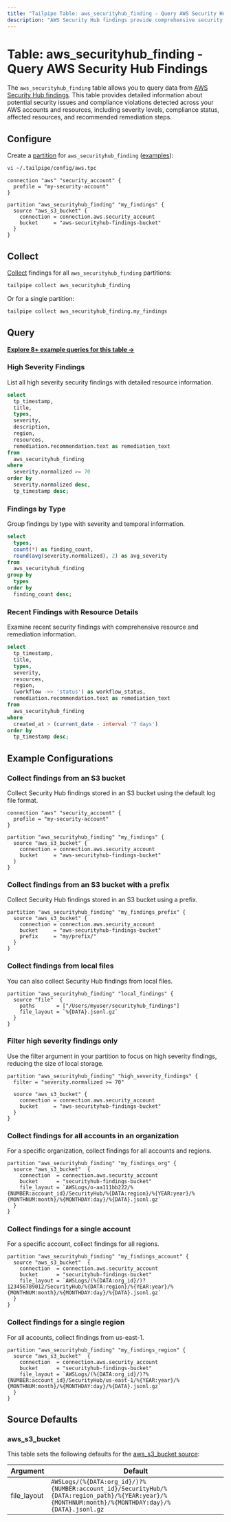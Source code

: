 ```yaml
---
title: "Tailpipe Table: aws_securityhub_finding - Query AWS Security Hub Findings"
description: "AWS Security Hub findings provide comprehensive security findings from various AWS security services and partner integrations, including details about potential security issues and compliance violations."
---
```


# Table: aws_securityhub_finding - Query AWS Security Hub Findings

The `aws_securityhub_finding` table allows you to query data from [AWS Security Hub findings](https://docs.aws.amazon.com/securityhub/latest/userguide/securityhub-findings.html). This table provides detailed information about potential security issues and compliance violations detected across your AWS accounts and resources, including severity levels, compliance status, affected resources, and recommended remediation steps.

## Configure

Create a [partition](https://tailpipe.io/docs/manage/partition) for `aws_securityhub_finding` ([examples](https://hub.tailpipe.io/plugins/turbot/aws/tables/aws_securityhub_finding#example-configurations)):

```sh
vi ~/.tailpipe/config/aws.tpc
```

```hcl
connection "aws" "security_account" {
  profile = "my-security-account"
}

partition "aws_securityhub_finding" "my_findings" {
  source "aws_s3_bucket" {
    connection = connection.aws.security_account
    bucket     = "aws-securityhub-findings-bucket"
  }
}
```

## Collect

[Collect](https://tailpipe.io/docs/manage/collection) findings for all `aws_securityhub_finding` partitions:

```sh
tailpipe collect aws_securityhub_finding
```

Or for a single partition:

```sh
tailpipe collect aws_securityhub_finding.my_findings
```

## Query

**[Explore 8+ example queries for this table →](https://hub.tailpipe.io/plugins/turbot/aws/queries/aws_securityhub_finding)**

### High Severity Findings

List all high severity security findings with detailed resource information.

```sql
select
  tp_timestamp,
  title,
  types,
  severity,
  description,
  region,
  resources,
  remediation.recommendation.text as remediation_text
from
  aws_securityhub_finding
where
  severity.normalized >= 70
order by
  severity.normalized desc,
  tp_timestamp desc;
```

### Findings by Type

Group findings by type with severity and temporal information.

```sql
select
  types,
  count(*) as finding_count,
  round(avg(severity.normalized), 2) as avg_severity
from
  aws_securityhub_finding
group by
  types
order by
  finding_count desc;
```

### Recent Findings with Resource Details

Examine recent security findings with comprehensive resource and remediation information.

```sql
select
  tp_timestamp,
  title,
  types,
  severity,
  resources,
  region,
  (workflow ->> 'status') as workflow_status,
  remediation.recommendation.text as remediation_text
from
  aws_securityhub_finding
where
  created_at > (current_date - interval '7 days')
order by
  tp_timestamp desc;
```

## Example Configurations

### Collect findings from an S3 bucket

Collect Security Hub findings stored in an S3 bucket using the default log file format.

```hcl
connection "aws" "security_account" {
  profile = "my-security-account"
}

partition "aws_securityhub_finding" "my_findings" {
  source "aws_s3_bucket" {
    connection = connection.aws.security_account
    bucket     = "aws-securityhub-findings-bucket"
  }
}
```

### Collect findings from an S3 bucket with a prefix

Collect Security Hub findings stored in an S3 bucket using a prefix.

```hcl
partition "aws_securityhub_finding" "my_findings_prefix" {
  source "aws_s3_bucket" {
    connection = connection.aws.security_account
    bucket     = "aws-securityhub-findings-bucket"
    prefix     = "my/prefix/"
  }
}
```

### Collect findings from local files

You can also collect Security Hub findings from local files.

```hcl
partition "aws_securityhub_finding" "local_findings" {
  source "file"  {
    paths       = ["/Users/myuser/securityhub_findings"]
    file_layout = `%{DATA}.jsonl.gz`
  }
}
```

### Filter high severity findings only

Use the filter argument in your partition to focus on high severity findings, reducing the size of local storage.

```hcl
partition "aws_securityhub_finding" "high_severity_findings" {
  filter = "severity.normalized >= 70"

  source "aws_s3_bucket" {
    connection = connection.aws.security_account
    bucket     = "aws-securityhub-findings-bucket"
  }
}
```

### Collect findings for all accounts in an organization

For a specific organization, collect findings for all accounts and regions.

```hcl
partition "aws_securityhub_finding" "my_findings_org" {
  source "aws_s3_bucket"  {
    connection  = connection.aws.security_account
    bucket      = "securityhub-findings-bucket"
    file_layout = `AWSLogs/o-aa111bb222/%{NUMBER:account_id}/SecurityHub/%{DATA:region}/%{YEAR:year}/%{MONTHNUM:month}/%{MONTHDAY:day}/%{DATA}.jsonl.gz`
  }
}
```

### Collect findings for a single account

For a specific account, collect findings for all regions.

```hcl
partition "aws_securityhub_finding" "my_findings_account" {
  source "aws_s3_bucket"  {
    connection  = connection.aws.security_account
    bucket      = "securityhub-findings-bucket"
    file_layout = `AWSLogs/(%{DATA:org_id}/)?123456789012/SecurityHub/%{DATA:region}/%{YEAR:year}/%{MONTHNUM:month}/%{MONTHDAY:day}/%{DATA}.jsonl.gz`
  }
}
```

### Collect findings for a single region

For all accounts, collect findings from us-east-1.

```hcl
partition "aws_securityhub_finding" "my_findings_region" {
  source "aws_s3_bucket"  {
    connection  = connection.aws.security_account
    bucket      = "securityhub-findings-bucket"
    file_layout = `AWSLogs/(%{DATA:org_id}/)?%{NUMBER:account_id}/SecurityHub/us-east-1/%{YEAR:year}/%{MONTHNUM:month}/%{MONTHDAY:day}/%{DATA}.jsonl.gz`
  }
}
```

## Source Defaults

### aws_s3_bucket

This table sets the following defaults for the [aws_s3_bucket source](https://hub.tailpipe.io/plugins/turbot/aws/sources/aws_s3_bucket#arguments):

| Argument      | Default |
|--------------|---------|
| file_layout  | `AWSLogs/(%{DATA:org_id}/)?%{NUMBER:account_id}/SecurityHub/%{DATA:region_path}/%{YEAR:year}/%{MONTHNUM:month}/%{MONTHDAY:day}/%{DATA}.jsonl.gz` | 
